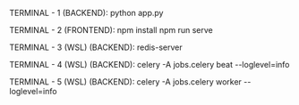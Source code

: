 TERMINAL - 1 (BACKEND):
 python app.py

TERMINAL - 2 (FRONTEND):
 npm install
 npm run serve

TERMINAL - 3 (WSL) (BACKEND):
 redis-server

TERMINAL - 4 (WSL) (BACKEND):
 celery -A jobs.celery beat --loglevel=info

TERMINAL - 5 (WSL) (BACKEND):
 celery -A jobs.celery worker --loglevel=info

